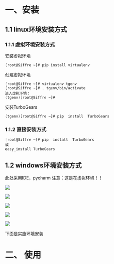 # 一、安装 #

## 1.1 linux环境安装方式 ##


### 1.1.1 虚拟环境安装方式 ##

安装虚拟环境
	
	[root@Siffre ~]# pip install virtualenv
	
创建虚拟环境
	
	[root@Siffre ~]# virtualenv tgenv
	[root@Siffre ~]# . tgenv/bin/activate
	进入虚拟环境：
	(tgenv)[root@Siffre ~]#
	
安装TurboGears

	(tgenv)[root@Siffre ~]# pip  install  TurboGears
### 1.1.2 直接安装方式 ###
	[root@Siffre ~]# pip  install  TurboGears
	或
	easy_install TurboGears

## 1.2 windows环境安装方式 ##

此处采用IDE，pycharm  注意：这是在虚拟环境！！

![](http://i.imgur.com/2iMmzml.png)

![](http://i.imgur.com/7SOab1e.jpg)

![](http://i.imgur.com/jNVRu5h.jpg)

![](http://i.imgur.com/8SmnlyB.png)

![](http://i.imgur.com/aF04VBx.jpg)

下面是实施环境安装


# 二、 使用 #



